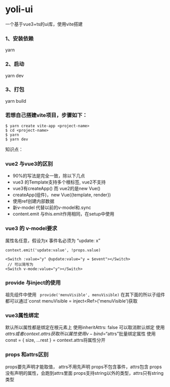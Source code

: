 # yoli-ui
一个基于vue3+ts的ui库，使用vite搭建
### 1、安装依赖 
yarn 
### 2、启动
yarn dev
### 3、打包
yarn build

### 若想自己搭建vite项目，步骤如下：
```
$ yarn create vite-app <project-name>
$ cd <project-name>
$ yarn
$ yarn dev

```

知识点：

### vue2 与vue3的区别
* 90%的写法是完全一致，除以下几点
* vue3 的Template支持多个根标签, vue2不支持
* vue3有createApp() 而 vue2的是new Vue()
* createApp(组件)，new Vue({template, render})
* 使用ref创建内部数据
* 新v-model 代替以前的v-model和.sync
* content.emit 与this.emit作用相同，在setup中使用

### vue3 的 v-model要求
属性名任意，假设为x
事件名必须为 “update: x”
```
context.emit('update:value', !props.value)

<Switch :value="y" @update:value="y = $event"></Switch>
 // 可以简写为
<Switch v-mode:value="y"></Switch>
```
### provide 与inject的使用
祖先组件中使用 ` provide('menuVisible', menuVisible)`
在其下面的所以子组件都可以通过`const menuVisible = inject<Ref<Boolean>>('menuVisible')获取

### vue3属性绑定
默认所以属性都是绑定在根元素上
使用inheritAttrs: false 可以取消默认绑定
使用$attrs或者context.attrs获取所以属性
使用v-bind=“$attrs”批量绑定属性
使用const = { size, ...rest } = context.attrs将属性分开

### props 和attrs区别
props要先声明才能取值， attrs不用先声明
props不包含事件，attrs包含
props没有声明的属性，会跑到attrs里面
props支持string以外的类型，attrs只有string类型